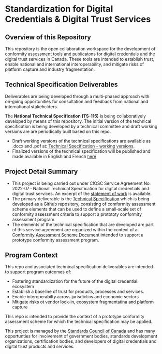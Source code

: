 # Standardization for Digital Credentials & Digital Trust Services

## Overview of this Repository

This repository is the open collaboration workspace for the development of conformity assessment tools and publicatons for digital credentials and the digital trust services in Canada. These tools are intended to establish trust, enable national and international interoperability, and mitigate risks of platform capture and industry fragmentation.

## Technical Specification Deliverables

Deliverables are being developed through a multi-phased approach with on-going opportunities for consultation and feedback from national and international stakeholders.

The **National Technical Specification (TS-115)** is being collaboratively developed by means of this repository. The initial version of the technical specification is being developed by a technical committee and draft working versions are are periodically built based on this repo. 

* Draft working versions of the technical specifications are available as .docx and .pdf at: [Technical Specification - working versions](./build/build.md).
* Finalized versions of the technical specification will be published and made available in English and French [here](./publish/publish.md)

## Project Detail Summary

* This project is being carried out under CIOSC Service Agreement No. 2022‐07 ‐ National Technical Specification for digital credentials and digital trust services. An excerpt of the [statement of work](./docs/statement-of-work.md) is available.
* The primary deliverable is the [Technical Specification](./scheme/scheme.md) which is being developed as a Github repository, consisting of  comformity assessment scheme elements that can be used to define a small-scale set of conformity assessment criteria to support a protototy conformity assessment program.
* The elements of the technical specification that are developed are part of this service agreement are organized within the context of a [Conformity Assessment Scheme Document](./scheme/scheme.md) intended to support a prototype conformity assessment program.

## Program Context

This repo and associated technical specification deliverables are intended to support program outcomes of:

* Fostering standardization for the future of the digital credential ecosystem
* Establish a baseline of trust for products, processes and services.
* Enable interoperabilty across jurisdictins and economic sectors
* Mitigate risks ot vendor lock-in, ecosystem fragmentatina and platform capture

This repo is intended to provide the context of a prototype conformity assessment scheme for which the technical specification may be applied.

This project is managed by the [Standards Council of Canada](https://www.scc.ca/) and has many opportunties for involvement of government bodies, standards development organizations, certification bodies, and developers of digital credentials and digital trust products and services.
